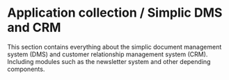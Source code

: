 # Application collection / Simplic DMS and CRM

This section contains everything about the simplic document management system (DMS) and customer relationship management system (CRM).
Including modules such as the newsletter system and other depending components.